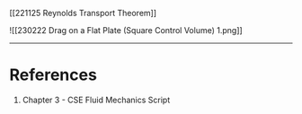   
[[221125 Reynolds Transport Theorem]]

![[230222 Drag on a Flat Plate (Square Control Volume) 1.png]]



---
# References
1. Chapter 3  - CSE Fluid Mechanics Script